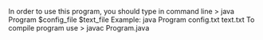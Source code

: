 In order to use this program, you should type in command line
                         > java Program $config_file $text_file
                      Example: java Program config.txt text.txt
                       To compile program use
                         > javac Program.java
